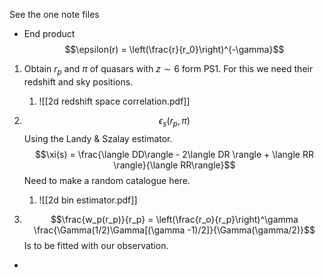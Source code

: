 See the one note files 

- End product $$\epsilon(r) = \left(\frac{r}{r_0}\right)^{-\gamma}$$
1. Obtain $r_p$ and $\pi$ of quasars with $z \sim 6$ form PS1. For this we need their redshift and sky positions.
	1. ![[2d redshift space correlation.pdf]]

2. $$\epsilon_s(r_p, \pi)$$Using the Landy & Szalay estimator. $$\xi(s) = \frac{\langle DD\rangle - 2\langle DR \rangle + \langle RR \rangle}{\langle RR\rangle}$$ Need to make a random catalogue here.
	1. ![[2d bin estimator.pdf]]
3. $$\frac{w_p(r_p)}{r_p} = \left(\frac{r_o}{r_p}\right)^\gamma \frac{\Gamma(1/2)\Gamma[(\gamma -1)/2]}{\Gamma(\gamma/2)}$$Is to be fitted with our observation.
- 